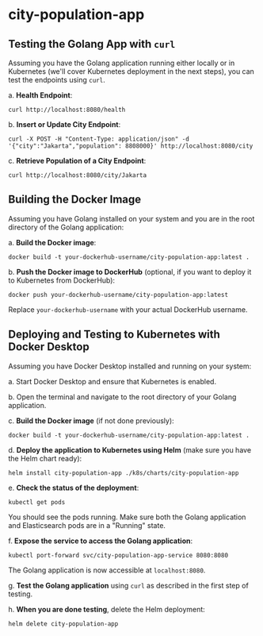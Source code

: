 # city-population-app

## Testing the Golang App with `curl`

Assuming you have the Golang application running either locally or in Kubernetes (we'll cover Kubernetes deployment in the next steps), you can test the endpoints using `curl`.

a. **Health Endpoint**:
```
curl http://localhost:8080/health
```

b. **Insert or Update City Endpoint**:
```
curl -X POST -H "Content-Type: application/json" -d '{"city":"Jakarta","population": 8808000}' http://localhost:8080/city
```

c. **Retrieve Population of a City Endpoint**:
```
curl http://localhost:8080/city/Jakarta
```

## Building the Docker Image

Assuming you have Golang installed on your system and you are in the root directory of the Golang application:

a. **Build the Docker image**:
```
docker build -t your-dockerhub-username/city-population-app:latest .
```

b. **Push the Docker image to DockerHub** (optional, if you want to deploy it to Kubernetes from DockerHub):
```
docker push your-dockerhub-username/city-population-app:latest
```

Replace `your-dockerhub-username` with your actual DockerHub username.

## Deploying and Testing to Kubernetes with Docker Desktop

Assuming you have Docker Desktop installed and running on your system:

a. Start Docker Desktop and ensure that Kubernetes is enabled.

b. Open the terminal and navigate to the root directory of your Golang application.

c. **Build the Docker image** (if not done previously):
```
docker build -t your-dockerhub-username/city-population-app:latest .
```

d. **Deploy the application to Kubernetes using Helm** (make sure you have the Helm chart ready):
```
helm install city-population-app ./k8s/charts/city-population-app
```

e. **Check the status of the deployment**:
```
kubectl get pods
```

You should see the pods running. Make sure both the Golang application and Elasticsearch pods are in a "Running" state.

f. **Expose the service to access the Golang application**:
```
kubectl port-forward svc/city-population-app-service 8080:8080
```

The Golang application is now accessible at `localhost:8080`.

g. **Test the Golang application** using `curl` as described in the first step of testing.

h. **When you are done testing**, delete the Helm deployment:
```
helm delete city-population-app
```
